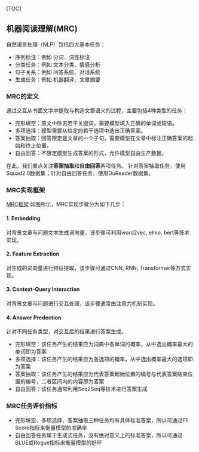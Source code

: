 [TOC]

## 机器阅读理解(MRC)

自然语言处理（NLP）包括四大基本任务：
+ 序列标注：例如 分词、词性标注
+ 分类任务：例如 文本分类、情感分析
+ 句子关系：例如 问答系统、对话系统
+ 生成任务：例如 机器翻译、文章摘要


### MRC的定义
通过交互从书面文字中提取与构造文章语义的过程，主要包括4种类型的任务：
+ 完形填空：原文中除去若干关键词，需要模型填入正确的单词或短语。
+ 多项选择：模型需要从给定的若干选项中选出正确答案。
+ 答案抽取：回答限定是文章的一个子句，需要模型在文章中标注正确答案的起始和终止位置。
+ 自由回答：不限定模型生成答案的形式，允许模型自由生产数据。

在此，我们重点关注**答案抽取**和**自由回答**两项任务。
针对答案抽取任务，使用Squad2.0数据集；针对自由回答任务，使用DuReader数据集。


### MRC实现框架
[MRC框架](img\framework.png)
如图所示，MRC实现步骤分为如下几步：
#### 1. Embedding
对背景文章与问题文本生成词向量，该步骤可利用word2vec, elmo, bert等技术实现。

#### 2. Feature Extraction
对生成的词向量进行特征提取，该步骤可通过CNN, RNN, Transformer等方式实现。

#### 3. Context-Query Interaction
对背景文章与问题进行交互处理，该步骤通常由注意力机制实现。

#### 4. Answer Predection
针对不同任务类型，对交互后的结果进行答案生成。
+ 完形填空：该任务产生的结果应为词典中各单词的概率，从中选出概率最大的单词即为答案
+ 多项选择：该任务产生的结果应为各选项的概率，从中选出概率最大的选项即为答案
+ 答案抽取：该任务产生的结果应为代表答案起始位置的编号与代表答案结束位置的编号，二者区间内的内容即为答案
+ 自由回答：该任务通常利用Seq2Seq等技术进行答案生成

### MRC任务评价指标
+ 完形填空、多项选择、答案抽取三种任务均有具体标准答案，所以可通过F1 Score指标来衡量模型的准确率
+ 自由回答任务属于生成式任务，没有绝对意义上的标准答案，所以可通过BLUE或Rogue指标来衡量模型的好坏